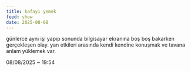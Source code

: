 ```yaml
---
title: kafayı yemek
feed: show
date: 2025-08-08
---
```


günlerce aynı işi yapıp sonunda bilgisayar ekranına boş boş bakarken gerçekleşen olay. yan etkileri arasında kendi kendine konuşmak ve tavana anlam yüklemek var.

08/08/2025 ~ 19:54

<!-- LikeBtn.com BEGIN -->
<span class="likebtn-wrapper" data-theme="stack" data-lang="tr" data-i18n_like=" " data-identifier="item_1"></span>
<script>(function(d,e,s){if(d.getElementById("likebtn_wjs"))return;a=d.createElement(e);m=d.getElementsByTagName(e)[0];a.async=1;a.id="likebtn_wjs";a.src=s;m.parentNode.insertBefore(a, m)})(document,"script","//w.likebtn.com/js/w/widget.js");</script>
<!-- LikeBtn.com END -->
